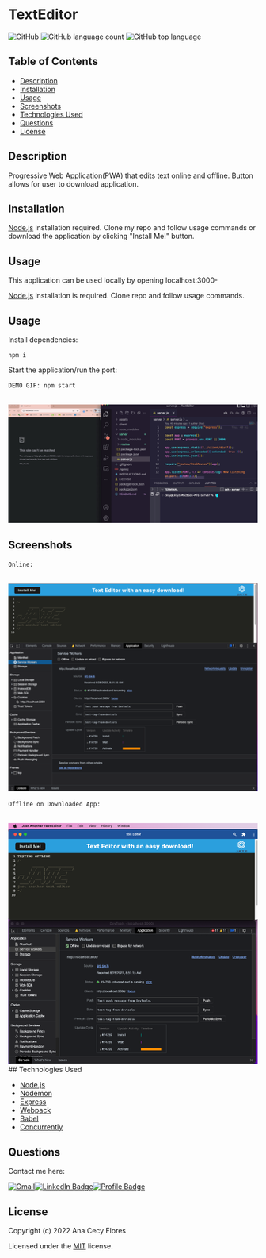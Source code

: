 # TextEditor

![GitHub](https://img.shields.io/github/license/anacecyflores1/TextEditor)
![GitHub language count](https://img.shields.io/github/languages/count/anacecyflores1/TextEditor)
![GitHub top language](https://img.shields.io/github/languages/top/anacecyflores1/TextEditor)

## Table of Contents

- [Description](#description)
- [Installation](#installation)
- [Usage](#usage)
- [Screenshots](#screenshots)
- [Technologies Used](#technologies-used)
- [Questions](#questions)
- [License](#license)

## Description

Progressive Web Application(PWA) that edits text online and offline. Button allows for user to download application.

## Installation

[Node.js](https://nodejs.org/en/) installation required. Clone my repo and follow usage commands or download the application by clicking "Install Me!" button.

## Usage

This application can be used locally by opening localhost:3000-

[Node.js](https://nodejs.org/en/) installation is required. Clone repo and follow usage commands.

## Usage

Install dependencies:

```
npm i
```

Start the application/run the port:

```
DEMO GIF: npm start
```

<br>
<img src="./assets/localhost.gif" alt="Service Worker Screenshot" title="Service Worker"> 
<br>

## Screenshots

```
Online:
```

<br>
<img src="./assets/sw.png" alt="Service Worker Screenshot" title="Service Worker">

<br>

```
Offline on Downloaded App:
```

<br>
<img src="./assets/jatedownload.png" alt="Downloaded APP" title="Download">

<br>
## Technologies Used

- [Node.js](https://nodejs.org/en/)
- [Nodemon](https://www.npmjs.com/package/nodemon)
- [Express](https://expressjs.com/)
- [Webpack](https://webpack.js.org/)
- [Babel](https://babeljs.io/)
- [Concurrently](https://www.npmjs.com/package/concurrently)

## Questions

Contact me here:

<a href="mailto: anacecyflores1@gmail.com"><img src="https://img.shields.io/badge/Gmail-D14836?style=for-the-badge&logo=gmail&logoColor=white&color=071A2C" alt="Gmail"/></a><a href="https://www.linkedin.com/in/anacecyflores/"><img src="https://img.shields.io/badge/LinkedIn-blue?style=for-the-badge&logo=linkedin&logoColor=white&color=071A2C" alt="LinkedIn Badge"/></a><a href="https://cecy-professional-portfolio.herokuapp.com/" target="_blank"><img src="https://img.shields.io/badge/Profile-430098?style=for-the-badge&logo=heroku&logoColor=white&color=071A2C" alt="Profile Badge"/></a>

## License

Copyright (c) 2022 Ana Cecy Flores

Licensed under the [MIT](LICENSE) license.
